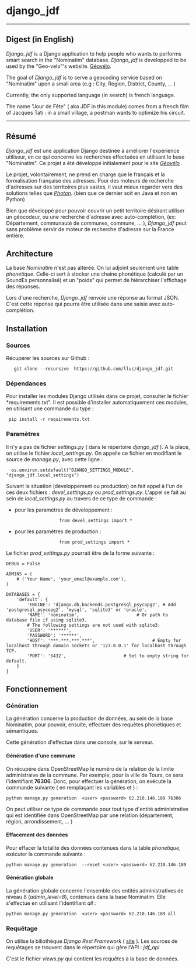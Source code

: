 django_jdf
==========

---

## Digest (in English)

*Django_jdf* is a Django application to help people who wants to performs smart search in the "Nominatim" database. *Django_jdf* is developped to be used by the "Geo-velo"'s website. [Géovélo](http://www.geovelo.fr/).

The goal of *Django_jdf* is to serve a geocoding service based on "Nominatim" upon a small area (e.g : City, Region, District, County, ... )

Currently, the only supported language (in search) is french language.

The name "Jour de Fête" ( aka JDF in this module) comes from a french film of Jacques Tati : in a small village, a postman wants to optimize his circuit.

---

## Résumé

*Django_jdf* est une application Django destinée à améliorer l'expérience utiliseur, en ce qui concerne les recherches effectuées en utilisant le base "Nominatim". Ce projet a été développé initialement pour le site *[Géovélo](http://www.geovelo.fr/) .*

Le projet, volontairement, ne prend en charge que le français et la formalisation française des adresses. Pour des moteurs de recherche d'adresses sur des territoires plus vastes, il vaut mieux regarder vers des solutions telles que *[Photon](https://github.com/komoot/photon/)*. (bien que ce dernier soit en Java et non en Python)

Bien que développé pour pouvoir couvrir un petit territoire désirant utiliser un géocodeur, ou une recherche d'adresse avec auto-complétion, (ex: Département, communauté de communes, commune, ... ), *Django_jdf* peut sans problème servir de moteur de recherche d'adresse sur la France entière.

## Architecture

La base *Nominatim* n'est pas altérée. On lui adjoint seulement une table *phonetique*. Celle-ci sert à stocker une chaine phonétique (calculé par un SoundEx personnalisé) et un "poids" qui permet de hiérarchiser l'affichage des réponses.

Lors d'une recherche, *Django_jdf* renvoie une réponse au format JSON. C'est cette réponse qui pourra être utilisée dans une saisie avec auto-complétion.

## Installation

### Sources

Récupérer les sources sur Github :

       git clone --recursive  https://github.com/lluc/django_jdf.git

### Dépendances

Pour installer les modules Django utilisés dans ce projet, consulter le fichier *requirements.txt". Il est possible d'installer automatiquement ces modules, en utilisant une commande du type :

	 pip install -r requirements.txt

### Paramètres

Il n'y a pas de fichier *settings.py* ( dans le répertoire *django_jdf* ).  A la place, on utilise le fichier *local_settings.py*. On appelle ce fichier en modifiant le source de *manage.py*, avec cette ligne :

      os.environ.setdefault("DJANGO_SETTINGS_MODULE", "django_jdf.local_settings") 

Suivant la situation (développement ou production) on fait appel à l'un de ces deux fichiers :  *devel_settings.py* ou *prod_settings.py*. L'appel  se fait au sein de *local_settings.py* au travers de ce type de commande :

- pour les paramètres de développement :

                       from devel_settings import *

- pour les paramètres de production :

                       from prod_settings import *

Le fichier *prod_settings.py* pourrait être de la forme suivante :


	DEBUG = False

	ADMINS = (
	    # ('Your Name', 'your_email@example.com'),
	)

	DATABASES = {
	    'default': {
	        'ENGINE': 'django.db.backends.postgresql_psycopg2', # Add 'postgresql_psycopg2', 'mysql', 'sqlite3' or 'oracle'.
	        'NAME': 'nominatim',                      # Or path to database file if using sqlite3.
	        # The following settings are not used with sqlite3:
	        'USER': '******',
	        'PASSWORD': '******',
	        'HOST': '***.***.***.***',                      # Empty for localhost through domain sockets or '127.0.0.1' for localhost through TCP.
	        'PORT': '5432',                      # Set to empty string for default.
	    }
	}


## Fonctionnement

### Génération
La génération concerne la production de données, au sein de la base Nominatim, pour pouvoir, ensuite, effectuer des requêtes phonétiques et sémantiques.

Cette génération d'effectue dans une console, sur le serveur.

#### Génération d'une commune
On récupére dans OpenStreetMap le numéro de la relation de la limite administraive de la commune.
Par exemple, pour la ville de Tours, ce sera l'identifiant **76306**. Donc, pour effectuer la génération, on exécute la commande suivante ( en remplaçant les variables *<user>* et *<password>* ) :

	python manage.py generation  <user> <password> 62.210.146.189 76306
	
On peut utiliser ce type de commande pour tout type d'entité administrative qui est identifiée dans OpenStreetMap par une relation (département, région, arrondissement, ... )
	
#### Effacement des données
Pour effacer la totalité des données contenues dans la table *phonetique*, exécuter la commande suivante :

	python manage.py generation  --reset <user> <password> 62.210.146.189
	
#### Génération globale
La génération globale concerne l'ensemble des entités administratives de niveau 8 (*admin_level=8*), contenues dans la base Nominatim. Elle s'effectue en utilisant l'identifiant *all* :

	python manage.py generation  <user> <password> 62.210.146.189 all

	

### Requêtage
On utilise la biliothèque *Django Rest Framework* ( [site](http://www.django-rest-framework.org/) ). 
Les sources de requêtages se trouvent dans le répertoire qui gère l'API : *jdf_api*

C'est le fichier *views.py* qui contient les requêtes à la base de données.





